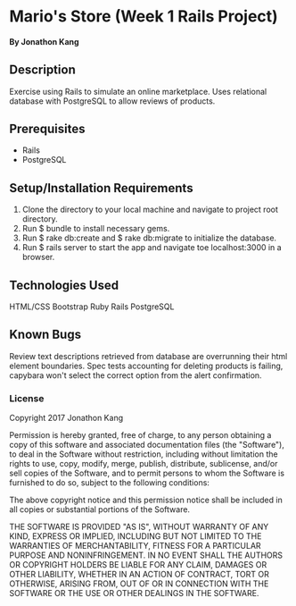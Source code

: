 # Mario's Store (Week 1 Rails Project)

#### By Jonathon Kang

## Description

Exercise using Rails to simulate an online marketplace. Uses relational database with PostgreSQL to allow reviews of products.

## Prerequisites
* Rails
* PostgreSQL

## Setup/Installation Requirements
1. Clone the directory to your local machine and navigate to project root directory.
2. Run $ bundle to install necessary gems.
3. Run $ rake db:create and $ rake db:migrate to initialize the database.
4. Run $ rails server to start the app and navigate toe localhost:3000 in a browser.

## Technologies Used
HTML/CSS
Bootstrap
Ruby
Rails
PostgreSQL

## Known Bugs
Review text descriptions retrieved from database are overrunning their html element boundaries.
Spec tests accounting for deleting products is failing, capybara won't select the correct option from the alert confirmation.

### License

Copyright 2017 Jonathon Kang

Permission is hereby granted, free of charge, to any person obtaining a copy of this software and associated documentation files (the "Software"), to deal in the Software without restriction, including without limitation the rights to use, copy, modify, merge, publish, distribute, sublicense, and/or sell copies of the Software, and to permit persons to whom the Software is furnished to do so, subject to the following conditions:

The above copyright notice and this permission notice shall be included in all copies or substantial portions of the Software.

THE SOFTWARE IS PROVIDED "AS IS", WITHOUT WARRANTY OF ANY KIND, EXPRESS OR IMPLIED, INCLUDING BUT NOT LIMITED TO THE WARRANTIES OF MERCHANTABILITY, FITNESS FOR A PARTICULAR PURPOSE AND NONINFRINGEMENT. IN NO EVENT SHALL THE AUTHORS OR COPYRIGHT HOLDERS BE LIABLE FOR ANY CLAIM, DAMAGES OR OTHER LIABILITY, WHETHER IN AN ACTION OF CONTRACT, TORT OR OTHERWISE, ARISING FROM, OUT OF OR IN CONNECTION WITH THE SOFTWARE OR THE USE OR OTHER DEALINGS IN THE SOFTWARE.
